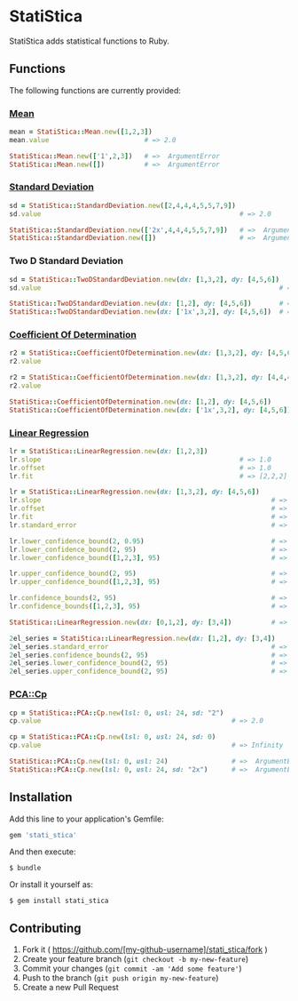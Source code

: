 # StatiStica

StatiStica adds statistical functions to Ruby.

## Functions

The following functions are currently provided:

### [Mean](http://www.stats.gla.ac.uk/steps/glossary/presenting_data.html#sampmean)
```ruby
mean = StatiStica::Mean.new([1,2,3])
mean.value                        # => 2.0

StatiStica::Mean.new(['1',2,3])   # =>  ArgumentError
StatiStica::Mean.new([])          # =>  ArgumentError
```

### [Standard Deviation](http://www.stats.gla.ac.uk/steps/glossary/presenting_data.html#standev)
```ruby
sd = StatiStica::StandardDeviation.new([2,4,4,4,5,5,7,9])
sd.value                                                  # => 2.0

StatiStica::StandardDeviation.new(['2x',4,4,4,5,5,7,9])   # =>  ArgumentError
StatiStica::StandardDeviation.new([])                     # =>  ArgumentError
```

### Two D Standard Deviation
```ruby
sd = StatiStica::TwoDStandardDeviation.new(dx: [1,3,2], dy: [4,5,6])
sd.value                                                            # => 3.1091263510296048

StatiStica::TwoDStandardDeviation.new(dx: [1,2], dy: [4,5,6])       # =>  ArgumentError
StatiStica::TwoDStandardDeviation.new(dx: ['1x',3,2], dy: [4,5,6])  # =>  ArgumentError
```

### [Coefficient Of Determination](http://en.wikipedia.org/wiki/Coefficient_of_determination)
```ruby
r2 = StatiStica::CoefficientOfDetermination.new(dx: [1,3,2], dy: [4,5,6])
r2.value                                                                  # => 14.5

r2 = StatiStica::CoefficientOfDetermination.new(dx: [1,3,2], dy: [4,4,4])
r2.value                                                                  # => 1

StatiStica::CoefficientOfDetermination.new(dx: [1,2], dy: [4,5,6])        # =>  ArgumentError
StatiStica::CoefficientOfDetermination.new(dx: ['1x',3,2], dy: [4,5,6])   # =>  ArgumentError
```

### [Linear Regression](http://en.wikipedia.org/wiki/Linear_regression)
```ruby
lr = StatiStica::LinearRegression.new(dx: [1,2,3])
lr.slope                                                  # => 1.0
lr.offset                                                 # => 1.0
lr.fit                                                    # => [2,2,2]

lr = StatiStica::LinearRegression.new(dx: [1,3,2], dy: [4,5,6])
lr.slope                                                          # => 0.0
lr.offset                                                         # => 5.0
lr.fit                                                            # => [5,5,5]
lr.standard_error                                                 # => 1.414...

lr.lower_confidence_bound(2, 0.95)                                # => -5.374...
lr.lower_confidence_bound(2, 95)                                  # => -5.374...
lr.lower_confidence_bound([1,2,3], 95)                            # => [-11.404..., -5.374..., -11.404...]

lr.upper_confidence_bound(2, 95)                                  # => 15.374...
lr.upper_confidence_bound([1,2,3], 95)                            # => [21.404..., 15.374..., 21.404...]

lr.confidence_bounds(2, 95)                                       # => [-5.374..., 15.374...]
lr.confidence_bounds([1,2,3], 95)                                 # => [[-11.404..., 21.404...], [-5.374..., 15.374...], [-11.404..., 21.4040...]]]

StatiStica::LinearRegression.new(dx: [0,1,2], dy: [3,4])          # =>  ArgumentError

2el_series = StatiStica::LinearRegression.new(dx: [1,2], dy: [3,4])
2el_series.standard_error                                         # =>  ArgumentError
2el_series.confidence_bounds(2, 95)                               # =>  ArgumentError
2el_series.lower_confidence_bound(2, 95)                          # =>  ArgumentError
2el_series.upper_confidence_bound(2, 95)                          # =>  ArgumentError            
```

### [PCA::Cp](https://en.wikipedia.org/wiki/Process_capability_index)
```ruby
cp = StatiStica::PCA::Cp.new(lsl: 0, usl: 24, sd: "2")
cp.value                                                # => 2.0

cp = StatiStica::PCA::Cp.new(lsl: 0, usl: 24, sd: 0)
cp.value                                                # => Infinity

StatiStica::PCA::Cp.new(lsl: 0, usl: 24)                # =>  ArgumentError
StatiStica::PCA::Cp.new(lsl: 0, usl: 24, sd: "2x")      # =>  ArgumentError
```

## Installation

Add this line to your application's Gemfile:

```ruby
gem 'stati_stica'
```

And then execute:

    $ bundle

Or install it yourself as:

    $ gem install stati_stica

## Contributing

1. Fork it ( https://github.com/[my-github-username]/stati_stica/fork )
2. Create your feature branch (`git checkout -b my-new-feature`)
3. Commit your changes (`git commit -am 'Add some feature'`)
4. Push to the branch (`git push origin my-new-feature`)
5. Create a new Pull Request
